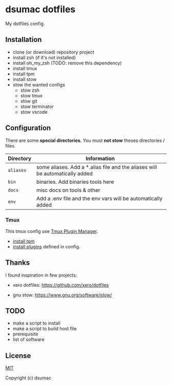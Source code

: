 # dsumac dotfiles 

My dotfiles config.

## Installation

- clone (or download) repository project
- install zsh (if it's not installed)
- install oh_my_zsh (TODO: remove this dependency)
- install tmux
- install tpm
- install stow
- stow the wanted configs
  - stow zsh
  - stow tmux
  - stow git
  - stow terminator
  - stow vscode

## Configuration

There are some **special directories.**
You must **not stow** theses directories / files.

| Directory | Information |
|-----------|-------------|
| `aliases` | some aliases. Add a *.alias file and the aliases will be automatically added  |
| `bin` | binaries. Add binaries tools here |
| `docs` | misc docs on tools & other |
| `env` | Add a .env file and the env vars will be automatically added  |


### Tmux
This tmux config use [Tmux Plugin Manager](https://github.com/tmux-plugins/tpm).
- [install tpm](https://github.com/tmux-plugins/tpm#installation)
- [install plugins](https://github.com/tmux-plugins/tpm#installing-plugins) defined in config.


## Thanks

I found inspiration in few projects:
 
- xero dotfiles:
https://github.com/xero/dotfiles

- gnu stow:
https://www.gnu.org/software/stow/

## TODO
- make a script to install
- make a script to build host file
- prerequisite
- list of software

## License

[MIT](http://opensource.org/licenses/MIT)

Copyright (c) dsumac

